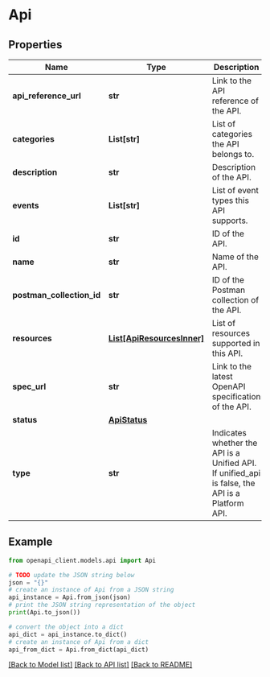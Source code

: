# Api


## Properties

Name | Type | Description | Notes
------------ | ------------- | ------------- | -------------
**api_reference_url** | **str** | Link to the API reference of the API. | [optional] 
**categories** | **List[str]** | List of categories the API belongs to. | [optional] 
**description** | **str** | Description of the API. | [optional] 
**events** | **List[str]** | List of event types this API supports. | [optional] 
**id** | **str** | ID of the API. | [optional] [readonly] 
**name** | **str** | Name of the API. | [optional] 
**postman_collection_id** | **str** | ID of the Postman collection of the API. | [optional] 
**resources** | [**List[ApiResourcesInner]**](ApiResourcesInner.md) | List of resources supported in this API. | [optional] 
**spec_url** | **str** | Link to the latest OpenAPI specification of the API. | [optional] 
**status** | [**ApiStatus**](ApiStatus.md) |  | [optional] 
**type** | **str** | Indicates whether the API is a Unified API. If unified_api is false, the API is a Platform API. | [optional] 

## Example

```python
from openapi_client.models.api import Api

# TODO update the JSON string below
json = "{}"
# create an instance of Api from a JSON string
api_instance = Api.from_json(json)
# print the JSON string representation of the object
print(Api.to_json())

# convert the object into a dict
api_dict = api_instance.to_dict()
# create an instance of Api from a dict
api_from_dict = Api.from_dict(api_dict)
```
[[Back to Model list]](../README.md#documentation-for-models) [[Back to API list]](../README.md#documentation-for-api-endpoints) [[Back to README]](../README.md)


